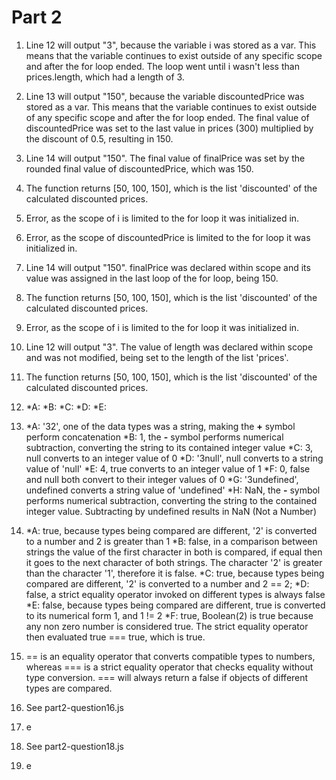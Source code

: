 # Part 2

1. Line 12 will output "3", because the variable i was stored as a var. This means that the variable continues to exist outside of any specific scope and after the for loop ended. The loop went until i wasn't less than prices.length, which had a length of 3.

2. Line 13 will output "150", because the variable discountedPrice was stored as a var. This means that the variable continues to exist outside of any specific scope and after the for loop ended. The final value of discountedPrice was set to the last value in prices (300) multiplied by the discount of 0.5, resulting in 150.

3. Line 14 will output "150". The final value of finalPrice was set by the rounded final value of discountedPrice, which was 150.

4. The function returns [50, 100, 150], which is the list 'discounted' of the calculated discounted prices.

5. Error, as the scope of i is limited to the for loop it was initialized in.

6. Error, as the scope of discountedPrice is limited to the for loop it was initialized in.

7. Line 14 will output "150". finalPrice was declared within scope and its value was assigned in the last loop of the for loop, being 150.

8. The function returns [50, 100, 150], which is the list 'discounted' of the calculated discounted prices.

9. Error, as the scope of i is limited to the for loop it was initialized in.

10. Line 12 will output "3". The value of length was declared within scope and was not modified, being set to the length of the list 'prices'.

11. The function returns [50, 100, 150], which is the list 'discounted' of the calculated discounted prices.

12. *A:
    *B:
    *C:
    *D:
    *E:

13. *A: '32', one of the data types was a string, making the **+** symbol perform concatenation
    *B: 1, the **-** symbol performs numerical subtraction, converting the string to its contained integer value
    *C: 3, null converts to an integer value of 0
    *D: '3null', null converts to a string value of 'null'
    *E: 4, true converts to an integer value of 1
    *F: 0, false and null both convert to their integer values of 0
    *G: '3undefined', undefined converts a string value of 'undefined'
    *H: NaN, the **-** symbol performs numerical subtraction, converting the string to the contained integer value. Subtracting by undefined results in NaN (Not a Number)

14. *A: true, because types being compared are different, '2' is converted to a number and 2 is greater than 1
    *B: false, in a comparison between strings the value of the first character in both is compared, if equal then it goes to the next character of both strings. The character '2' is greater than the character '1', therefore it is false.
    *C: true, because types being compared are different, '2'  is converted to a number and 2 == 2;
    *D: false, a strict equality operator invoked on different types is always false
    *E: false, because types being compared are different, true is converted to its numerical form 1, and 1 != 2
    *F: true, Boolean(2) is true because any non zero number is considered true. The strict equality operator then evaluated true === true, which is true.

15. == is an equality operator that converts compatible types to numbers, whereas === is a strict equality operator that checks equality without type conversion. === will always return a false if objects of different types are compared.

16. See part2-question16.js

17. e

18. See part2-question18.js

19. e
